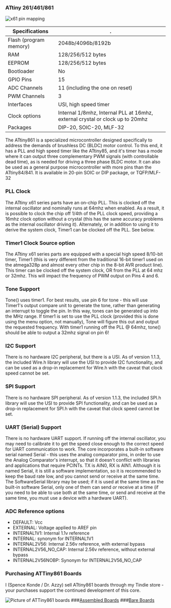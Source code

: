 
### ATtiny 261/461/861
![x61 pin mapping](http://drazzy.com/e/img/PinoutT861a.jpg "Arduino Pin Mapping for ATtiny x61 series")

Specifications |  .
------------ | -------------
Flash (program memory)   | 2048b/4096b/8192b
RAM  | 128/256/512 bytes
EEPROM | 128/256/512 bytes
Bootloader | No
GPIO Pins | 15
ADC Channels | 11 (including the one on reset)
PWM Channels | 3
Interfaces | USI, high speed timer
Clock options | Internal 1/8mhz, Internal PLL at 16mhz, external crystal or clock up to 20mhz
Packages | DIP-20, SOIC-20, MLF-32

The ATtiny861 is a specialized microcontroller designed specifically to address the demands of brushless DC (BLDC) motor control. To this end, it has a PLL and high speed timer like the ATtiny85, and it's timer has a mode where it can output three complementary PWM signals (with controllable dead time), as is needed for driving a three phase BLDC motor. It can also be used as a general purpose microcontroller with more pins than the ATtiny84/841. It is available in 20-pin SOIC or DIP package, or TQFP/MLF-32 

### PLL Clock
The ATtiny x61 series parts have an on-chip PLL. This is clocked off the internal oscillator and nominally runs at 64mhz when enabled. As a result, it is possible to clock the chip off 1/4th of the PLL clock speed, providing a 16mhz clock option without a crystal (this has the same accuracy problems as the internal oscillator driving it). Alternately, or in addition to using it to derive the system clock, Timer1 can be clocked off the PLL. See below.

### Timer1 Clock Source option
The ATtiny x61 series parts are equipped with a special high speed 8/10-bit timer, Timer1 (this is very different from the traditional 16-bit timer1 used on the atmega328p and almost every other chip in the 8-bit AVR product line). This timer can be clocked off the system clock, OR from the PLL at 64 mhz or 32mhz. This will impact the frequency of PWM output on Pins 4 and 6. 

### Tone Support
Tone() uses timer1. For best results, use pin 6 for tone - this will use Timer1's output compare unit to generate the tone, rather than generating an interrupt to toggle the pin. In this way, tones can be generated up into the MHz range. If timer1 is set to use the PLL clock (provided this is done using the menu option, not manually), Tone will figure this out and output the requested frequency. With timer1 running off the PLL @ 64mhz, tone() should be able to output a 32mhz signal on pin 6!

### I2C Support
There is no hardware I2C peripheral, but there is a USI. As of version 1.1.3, the included Wire.h library will use the USI to provide I2C functionality, and can be used as a drop-in replacement for Wire.h with the caveat that clock speed cannot be set. 

### SPI Support
There is no hardware SPI peripheral. As of version 1.1.3, the included SPI.h library will use the USI to provide SPI functionality, and can be used as a drop-in replacement for SPI.h with the caveat that clock speed cannot be set. 

### UART (Serial) Support
There is no hardware UART support. If running off the internal oscillator, you may need to calibrate it to get the speed close enough to the correct speed for UART communication to work. The core incorporates a built-in software serial named Serial - this uses the analog comparator pins, in order to use the Analog Comparator's interrupt, so that it doesn't conflict with libraries and applications that require PCINTs.  TX is AIN0, RX is AIN1. Although it is named Serial, it is still a software implementation, so it is recommended to keep the baud rate low, and you cannot send or receive at the same time. The SoftwareSerial library may be used; if it is used at the same time as the built-in software Serial, only one of them can send *or* receive at a time (if you need to be able to use both at the same time, or send and receive at the same time, you must use a device with a hardware UART). 

### ADC Reference options
* DEFAULT: Vcc
* EXTERNAL: Voltage applied to AREF pin
* INTERNAL1V1: Internal 1.1v reference
* INTERNAL: synonym for INTERNAL1V1
* INTERNAL2V56: Internal 2.56v reference, with external bypass
* INTERNAL2V56_NO_CAP: Internal 2.56v reference, without external bypass
* INTERNAL2V56NOBP: Synonym for INTERNAL2V56_NO_CAP

### Purchasing ATTiny861 Boards
I (Spence Konde / Dr. Azzy) sell ATtiny861 boards through my Tindie store - your purchases support the continued development of this core. 

![Picture of ATTiny861 boards](https://d3s5r33r268y59.cloudfront.net/77443/products/thumbs/2016-04-15T05:26:46.803Z-AZB61_Asy.png.855x570_q85_pad_rcrop.jpg)
###[Assembled Boards](https://www.tindie.com/products/DrAzzy/attiny-861-or-167-development-board-assembled/)
###[Bare Boards](https://www.tindie.com/products/DrAzzy/attiny-16787861461261-breakout-bare-board/)

